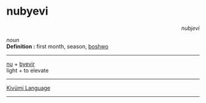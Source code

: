 
# nubyevi

<div align="right"><i>nubjevi</i></div>

*noun*  
**Definition :** first month, season, [boshwo](boshwo.md)  

---

[nu](nu.md) + [byevir](byevir.md)  
light + to elevate  

---

[Kivümi Language](../README.md)

---
